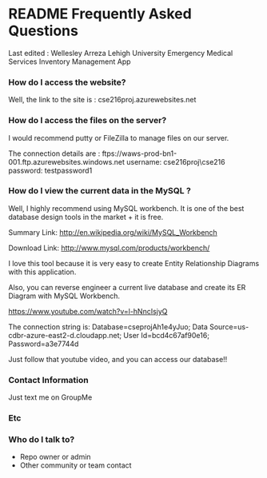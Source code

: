 # README Frequently Asked Questions #

Last edited : Wellesley Arreza
Lehigh University Emergency Medical Services Inventory Management App

### How do I access the website? ###
Well, the link to the site is :  cse216proj.azurewebsites.net

### How do I access the files on the server? ###
I would recommend putty or FileZilla to manage files on our server.

The connection details are :
ftps://waws-prod-bn1-001.ftp.azurewebsites.windows.net
username: cse216proj\cse216
password: testpassword1


### How do I view the current data in the MySQL  ? ###
Well, I highly recommend using MySQL workbench.
It is one of the best database design tools in the market + it is free.

Summary Link:
http://en.wikipedia.org/wiki/MySQL_Workbench

Download Link:
http://www.mysql.com/products/workbench/

I love this tool because it is very easy to create Entity Relationship Diagrams
with this application.

Also, you can reverse engineer a current live database and create its
ER Diagram with MySQL Workbench.

https://www.youtube.com/watch?v=l-hNncIsjyQ

The connection string is: 
Database=cseprojAh1e4yJuo;
Data Source=us-cdbr-azure-east2-d.cloudapp.net;
User Id=bcd4c67af90e16;
Password=a3e7744d

Just follow that youtube video, and you can access our database!!


### Contact Information ###
Just text me on GroupMe

### Etc ###


### Who do I talk to? ###

* Repo owner or admin
* Other community or team contact